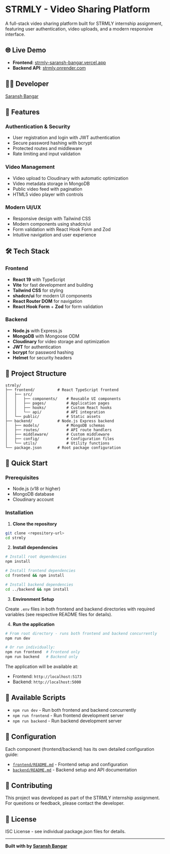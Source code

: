# STRMLY - Video Sharing Platform

A full-stack video sharing platform built for STRMLY internship assignment, featuring user authentication, video uploads, and a modern responsive interface.

## 🌐 Live Demo

- **Frontend**: [strmly-saransh-bangar.vercel.app](https://strmly-saransh-bangar.vercel.app/)
- **Backend API**: [strmly.onrender.com](https://strmly.onrender.com)

## 👨‍💻 Developer

[Saransh Bangar](https://drive.google.com/drive/folders/1GcwiK2DfFOEbB14ACD0m_vEjhQ5SqysZ?usp=sharing)

## 🚀 Features

### Authentication & Security

- User registration and login with JWT authentication
- Secure password hashing with bcrypt
- Protected routes and middleware
- Rate limiting and input validation

### Video Management

- Video upload to Cloudinary with automatic optimization
- Video metadata storage in MongoDB
- Public video feed with pagination
- HTML5 video player with controls

### Modern UI/UX

- Responsive design with Tailwind CSS
- Modern components using shadcn/ui
- Form validation with React Hook Form and Zod
- Intuitive navigation and user experience

## 🛠️ Tech Stack

### Frontend

- **React 19** with TypeScript
- **Vite** for fast development and building
- **Tailwind CSS** for styling
- **shadcn/ui** for modern UI components
- **React Router DOM** for navigation
- **React Hook Form** + **Zod** for form validation

### Backend

- **Node.js** with Express.js
- **MongoDB** with Mongoose ODM
- **Cloudinary** for video storage and optimization
- **JWT** for authentication
- **bcrypt** for password hashing
- **Helmet** for security headers

## 📁 Project Structure

```
strmly/
├── frontend/          # React TypeScript frontend
│   ├── src/
│   │   ├── components/    # Reusable UI components
│   │   ├── pages/         # Application pages
│   │   ├── hooks/         # Custom React hooks
│   │   └── api/           # API integration
│   └── public/            # Static assets
├── backend/           # Node.js Express backend
│   ├── models/            # MongoDB schemas
│   ├── routes/            # API route handlers
│   ├── middleware/        # Custom middleware
│   ├── config/            # Configuration files
│   └── utils/             # Utility functions
└── package.json       # Root package configuration
```

## 🚀 Quick Start

### Prerequisites

- Node.js (v18 or higher)
- MongoDB database
- Cloudinary account

### Installation

1. **Clone the repository**

```bash
git clone <repository-url>
cd strmly
```

2. **Install dependencies**

```bash
# Install root dependencies
npm install

# Install frontend dependencies
cd frontend && npm install

# Install backend dependencies
cd ../backend && npm install
```

3. **Environment Setup**

Create `.env` files in both frontend and backend directories with required variables (see respective README files for details).

4. **Run the application**

```bash
# From root directory - runs both frontend and backend concurrently
npm run dev

# Or run individually:
npm run frontend  # Frontend only
npm run backend   # Backend only
```

The application will be available at:

- Frontend: `http://localhost:5173`
- Backend: `http://localhost:5000`

## 📝 Available Scripts

- `npm run dev` - Run both frontend and backend concurrently
- `npm run frontend` - Run frontend development server
- `npm run backend` - Run backend development server

## 🔧 Configuration

Each component (frontend/backend) has its own detailed configuration guide:

- [`frontend/README.md`](./frontend/README.md) - Frontend setup and configuration
- [`backend/README.md`](./backend/README.md) - Backend setup and API documentation

## 🤝 Contributing

This project was developed as part of the STRMLY internship assignment. For questions or feedback, please contact the developer.

## 📄 License

ISC License - see individual package.json files for details.

---

**Built with by [Saransh Bangar](https://www.saransh-bangar.xyz/)**

